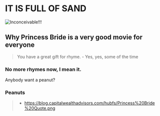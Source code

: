 # IT IS FULL OF SAND
![Inconceivable!!!](https://blog.capitalwealthadvisors.com/hubfs/Princess%20Bride%20Quote.png)
## Why Princess Bride is a very good movie for everyone
 > You have a great gift for rhyme. - Yes, yes, some of the time
### No more rhymes now, I mean it.
Anybody want a peanut?
### Peanuts
>* https://blog.capitalwealthadvisors.com/hubfs/Princess%20Bride%20Quote.png
